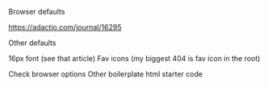 Browser defaults

https://adactio.com/journal/16295

Other defaults

16px font (see that article)
Fav icons (my biggest 404  is fav icon in the root)

Check browser options 
Other boilerplate html starter code 